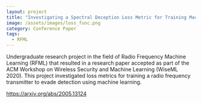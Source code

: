 ```yaml
---
layout: project
title: "Investigating a Spectral Deception Loss Metric for Training Machine Learning-based Evasion Attacks"
image: /assets/images/loss_func.png
category: Conference Paper
tags:
  - RFML
---
```


Undergraduate research project in the field of Radio Frequency Machine Learning (RFML) that resulted in a research paper accepted as part of the ACM Workshop on Wireless Security and Machine Learning (WiseML 2020). This project investigated loss metrics for training a radio frequency transmitter to evade detection using machine learning. 

<https://arxiv.org/abs/2005.13124>